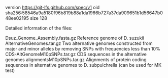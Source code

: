 version https://git-lfs.github.com/spec/v1
oid sha256:58546a9a5180f96b819b88a1da1966b727a37da909651b1d56647b048ee02195
size 128


Detailed information of the files:

Dsuz_Genome_Assembly.fasta.gz   Reference genome of D. suzukii
AlternativeGenomes.tar.gz       Two alternative genomes constructed from major and minor alleles by removing SNPs with frequencies less than 10%
CDS-AltGenomeM10pSNPs.tar.gz    CDS sequences in the alternative genomes
alignmentsM10pSNPs.tar.gz       Alignments of protein coding sequences in alternative genomes to D. subpulchrella (can be used for MK test)

